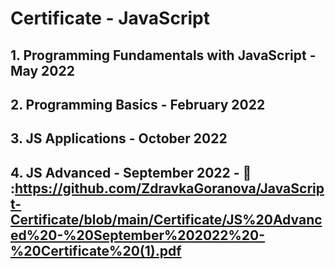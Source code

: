 #  Certificate - JavaScript

## 1. Programming Fundamentals with JavaScript - May 2022 
## 2. Programming Basics - February 2022 
## 3. JS Applications - October 2022 
## 4. JS Advanced - September 2022 - 🔗 :https://github.com/ZdravkaGoranova/JavaScript-Certificate/blob/main/Certificate/JS%20Advanced%20-%20September%202022%20-%20Certificate%20(1).pdf
